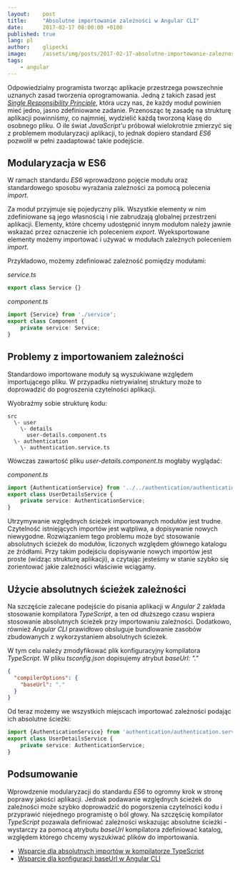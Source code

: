 ```yaml
---
layout:    post
title:     "Absolutne importowanie zależności w Angular CLI"
date:      2017-02-17 08:00:00 +0100
published: true
lang: pl
author:    glipecki
image:     /assets/img/posts/2017-02-17-absolutne-importowanie-zaleznosci-w-angular-cli/angular-cli.jpg
tags:
    - angular
---
```


Odpowiedzialny programista tworząc aplikacje przestrzega powszechnie uznanych zasad tworzenia oprogramowania. Jedną z takich zasad jest _[Single Responsibility Principle](https://en.wikipedia.org/wiki/Singleresponsibilityprinciple)_, która uczy nas, że każdy moduł powinien mieć jedno, jasno zdefiniowane zadanie. Przenosząc tę zasadę na strukturę aplikacji powinniśmy, co najmniej, wydzielić każdą tworzoną klasę do osobnego pliku. O ile świat _JavaScript'u_ próbował wielokrotnie zmierzyć się z problemem modularyzacji aplikacji, to jednak dopiero standard _ES6_ pozwolił w pełni zaadaptować takie podejście.

## Modularyzacja w ES6

W ramach standardu _ES6_ wprowadzono pojęcie modułu oraz standardowego sposobu wyrażania zależności za pomocą polecenia _import_.

Za moduł przyjmuje się pojedyczny plik. Wszystkie elementy w nim zdefiniowane są jego własnością i nie zabrudzają globalnej przestrzeni aplikacji. Elementy, które chcemy udostępnić innym modułom należy jawnie wskazać przez oznaczenie ich poleceniem _export_. Wyeksportowane elementy możemy importować i używać w modułach zależnych poleceniem _import_.

Przykładowo, możemy zdefiniować zależność pomiędzy modułami:

_service.ts_

```typescript
export class Service {}
```

_component.ts_

```typescript
import {Service} from './service';
export class Component {
	private service: Service;
}
```

## Problemy z importowaniem zależności

Standardowo importowane moduły są wyszukiwane względem importującego pliku. W przypadku nietrywialnej struktury może to doprowadzić do pogroszenia czytelności aplikacji.

Wyobraźmy sobie strukturę kodu:

```
src
  \- user
    \- details
      user-details.component.ts
  \- authentication
    \- authentication.service.ts
```

Wówczas zawartość pliku _user-details.component.ts_ mogłaby wyglądać:

_component.ts_

```typescript
import {AuthenticationService} from '../../authentication/authentication.service';
export class UserDetailsService {
	private service: AuthenticationService;
}
```

Utrzymywanie względnych ścieżek importowanych modułów jest trudne. Czytelność istniejących importów jest wątpliwa, a dopisywanie nowych niewygodne. Rozwiązaniem tego problemu może być stosowanie absolutnych ścieżek do modułów, liczonych względem głównego katalogu ze źródłami. Przy takim podejściu dopisywanie nowych importów jest proste (widząc strukturę aplikacji), a czytając jesteśmy w stanie szybko się zorientować jakie zależności właściwie wciągamy.

## Użycie absolutnych ścieżek zależności

Na szczęście zalecane podejście do pisania aplikacji w _Angular 2_ zakłada stosowanie kompilatora _TypeScript_, a ten od dłuższego czasu wspiera stosowanie absolutnych ścieżek przy importowaniu zależności. Dodatkowo, również _Angular CLI_ prawidłowo obsluguje bundlowanie zasobów zbudowanych z wykorzystaniem absolutnych ścieżek.

W tym celu należy zmodyfikować plik konfiguracyjny kompilatora _TypeScript_. W pliku _tsconfig.json_ dopisujemy atrybut _baseUrl: "."_

```json
{
  "compilerOptions": {
    "baseUrl": "."
  }
}
```

Od teraz możemy we wszystkich miejscach importować zależności podając ich absolutne ścieżki:

```typescript
import {AuthenticationService} from 'authentication/authentication.service';
export class UserDetailsService {
	private service: AuthenticationService;
}
```

## Podsumowanie

Wprowdzenie modularyzacji do standardu _ES6_ to ogromny krok w stronę poprawy jakości aplikacji. Jednak podawanie względnych ścieżek do zależności może szybko doprowadzić do pogorszenia czytelności kodu i przyprawić niejednego programistę o ból głowy. Na szczęścię kompilator _TypeScript_ pozawala definiować zależności wskazując absolutne ścieżki - wystarczy za pomocą atrybutu _baseUrl_ kompilatora zdefiniować katalog, względem którego chcemy wyszukiwać plików do importowania.

- [Wsparcie dla absolutnych importów w kompilatorze TypeScript](https://github.com/Microsoft/TypeScript/pull/5728)
- [Wsparcie dla konfiguracji baseUrl w Angular CLI](https://github.com/angular/angular-cli/pull/2470)
